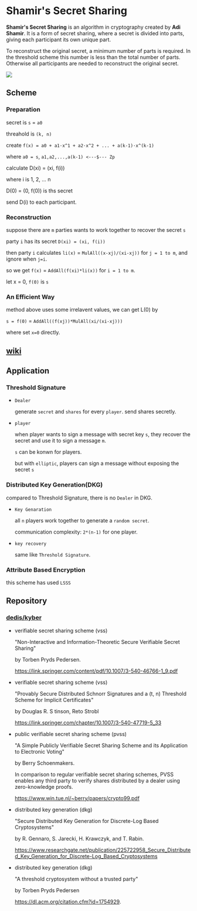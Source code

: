 # Shamir's Secret Sharing

__Shamir's Secret Sharing__ is an algorithm in cryptography created by __Adi Shamir__. 
It is a form of secret sharing, where a secret is divided into parts, giving each participant its own unique part.

To reconstruct the original secret, a minimum number of parts is required. 
In the threshold scheme this number is less than the total number of parts. 
Otherwise all participants are needed to reconstruct the original secret.

<img src='https://upload.wikimedia.org/wikipedia/commons/thumb/5/5a/Lagrange_polynomial.svg/440px-Lagrange_polynomial.svg.png'/>

## Scheme

### Preparation

secret is `s` = `a0`

threahold is `(k, n)`

create `f(x) = a0 + a1·x^1 + a2·x^2 + ... + a(k-1)·x^(k-1)`

where `a0 = s`, `a1,a2,...,a(k-1) <---$--- Zp`

calculate D(xi) = (xi, f(i))

where i is 1, 2, ... n

D(0) = (0, f(0)) is ths secret

send D(i) to each participant.

### Reconstruction

suppose there are `m` parties wants to work 
together to recover the secret `s`

party `i` has its secret `D(xi) = (xi, f(i))` 

then party `i` calculates
`li(x)` = `MulAll((x-xj)/(xi-xj))` for `j = 1 to m`,
and ignore when `j=i`.

so we get `f(x)` = `AddAll(f(xi)*li(x))`
for `i = 1 to m`.

let x = 0, `f(0)` is `s`

### An Efficient Way

method above uses some irrelavent values, we can get L(0) by

`s = f(0)` = `AddAll((f(xj))*MulAll(xi/(xi-xj)))`

where set `x=0` directly.

## [wiki](https://en.wikipedia.org/wiki/Shamir%27s_Secret_Sharing)

## Application

### Threshold Signature

- `Dealer`

    generate `secret` and `shares` for every `player`. send shares secretly.

- `player`

    when player wants to sign a message with secret key `s`, they recover the secret and use it to sign a message `m`.

    `s` can be konwn for players. 

    but with `elliptic`, players can sign a message without exposing the secret `s`  

### Distributed Key Generation(DKG)

compared to Threshold Signature, there is no `Dealer` in DKG.

- `Key Genaration`

    all `n` players work together to generate a `random secret`. 

    communication complexity: `2*(n-1)` for one player. 

- `key recovery`

    same like `Threshold Signature`.

### Attribute Based Encryption

this scheme has used `LSSS`

## Repository

### [dedis/kyber](https://github.com/dedis/kyber/tree/master/share)

-  verifiable secret sharing scheme (vss)

    "Non-Interactive and Information-Theoretic Secure Verifiable Secret Sharing"

    by Torben Pryds Pedersen.
    
    https://link.springer.com/content/pdf/10.1007/3-540-46766-1_9.pdf

-  verifiable secret sharing scheme (vss)

    "Provably Secure Distributed 
    Schnorr Signatures and a (t, n) Threshold
    Scheme for Implicit Certificates"

    by Douglas R. S   tinson, Reto Strobl

    https://link.springer.com/chapter/10.1007/3-540-47719-5_33

-  public verifiable secret sharing scheme (pvss)

    "A Simple Publicly 
    Verifiable Secret Sharing Scheme and its Application to
    Electronic Voting"
    
    by Berry Schoenmakers.

    In comparison to regular verifiable
    secret sharing schemes, 
    PVSS enables any third party 
    to verify shares
    distributed by a dealer using 
    zero-knowledge proofs.

    https://www.win.tue.nl/~berry/papers/crypto99.pdf

- distributed key generation (dkg)

    "Secure Distributed Key Generation
    for Discrete-Log
    Based Cryptosystems" 
    
    by
    R. Gennaro,
    S. Jarecki,
    H. Krawczyk,
    and T. Rabin.

    https://www.researchgate.net/publication/225722958_Secure_Distributed_Key_Generation_for_Discrete-Log_Based_Cryptosystems

- distributed key generation (dkg)

    "A threshold cryptosystem
    without a trusted party"

    by
    Torben Pryds Pedersen

    https://dl.acm.org/citation.cfm?id=1754929.